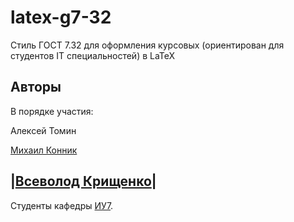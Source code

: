 latex-g7-32
===========

Стиль ГОСТ 7.32 для оформления курсовых (ориентирован для студентов IT специальностей) в LaTeX

Авторы
------
В порядке участия:

Алексей Томин

[Михаил Конник](http://mydebianblog.blogspot.nl/2008/09/732-2001-latex.html)

|[Всеволод Крищенко](http://sevik.ru)|
-------------------

Студенты кафедры [ИУ7](iu7.bmstu.ru).
